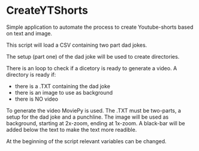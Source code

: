 # CreateYTShorts
 Simple application to automate the process to create Youtube-shorts based on text and image.

 This script will load a CSV containing two part dad jokes.

 The setup (part one) of the dad joke will be used to create directories.

 There is an loop to check if a dicetory is ready to generate a video. A directory is ready if:
 - there is a .TXT containing the dad joke
 - there is an image to use as background
 - there is NO video

To generate the video MoviePy is used.
The .TXT must be two-parts, a setup for the dad joke and a punchline.
The image will be used as background, starting at 2x-zoom, ending at 1x-zoom.
A black-bar will be added below the text to make the text more readible.

At the beginning of the script relevant variables can be changed.
